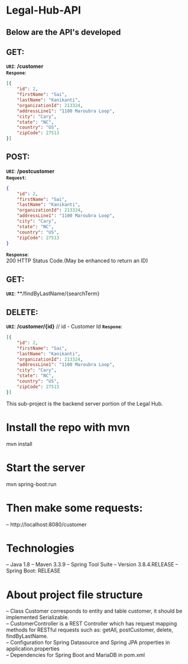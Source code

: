 # Legal-Hub-API

## Below are the API's developed

## GET:<br />
**`URI`**: **/customer** <br />
**`Respone`**:
```json
[{
	"id": 2,
	"firstName": "Sai",
	"lastName": "Kanikanti",
	"organizationId": 213324,
	"addressLine1": "1100 Maroubra Loop",
	"city": "Cary",
	"state": "NC",
	"country": "US",
	"zipCode": 27513
}]
```
## POST:<br />
**`URI`**: **/postcustomer**<br />
**`Request`**:
```json
{
	"id": 2,
	"firstName": "Sai",
	"lastName": "Kanikanti",
	"organizationId": 213324,
	"addressLine1": "1100 Maroubra Loop",
	"city": "Cary",
	"state": "NC",
	"country": "US",
	"zipCode": 27513
}
```
**`Response`**:<br />
200 HTTP Status Code.(May be enhanced to return an ID)<br />

## GET:<br />
**`URI`**: **/findByLastName/{searchTerm}

## DELETE:<br />
**`URI`**: **/customer/{id}** // id - Customer Id 
**`Respone`**:
```json
[{
	"id": 2,
	"firstName": "Sai",
	"lastName": "Kanikanti",
	"organizationId": 213324,
	"addressLine1": "1100 Maroubra Loop",
	"city": "Cary",
	"state": "NC",
	"country": "US",
	"zipCode": 27513
}]
```

This sub-project is the backend server portion of the Legal Hub.<br />

# Install the repo with mvn<br />
mvn install<br />

# Start the server<br />
mvn spring-boot:run<br />

# Then make some requests:<br />
– http://localhost:8080/customer<br />

# Technologies
– Java 1.8
– Maven 3.3.9
– Spring Tool Suite – Version 3.8.4.RELEASE
– Spring Boot: RELEASE

# About project file structure
– Class Customer corresponds to entity and table customer, it should be implemented Serializable.<br />
– CustomerController is a REST Controller which has request mapping methods for RESTful requests such as: getAll, postCustomer, 	  delete, findByLastName.<br />
– Configuration for Spring Datasource and Spring JPA properties in application.properties<br />
– Dependencies for Spring Boot and MariaDB in pom.xml<br />
